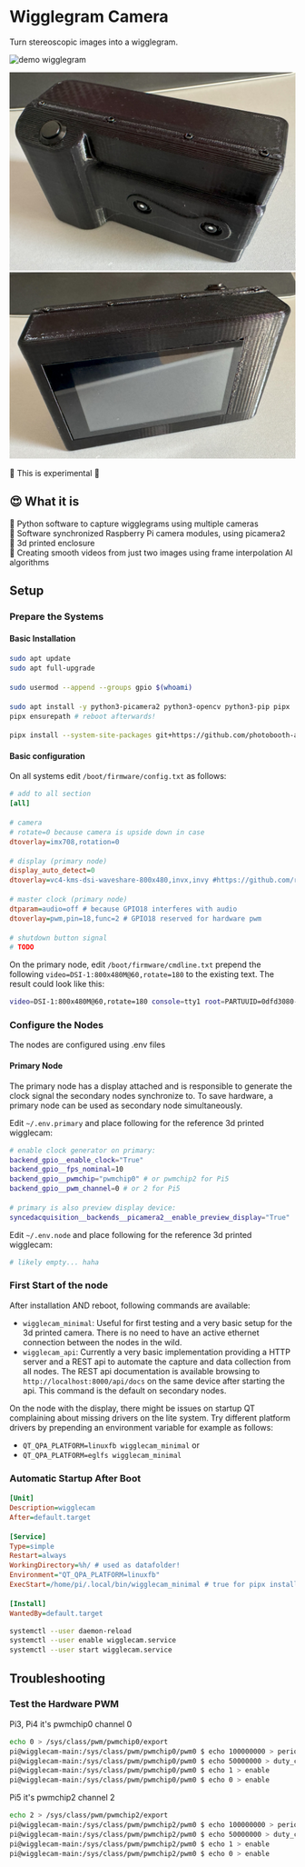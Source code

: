 # Wigglegram Camera

Turn stereoscopic images into a wigglegram.

![demo wigglegram](https://raw.githubusercontent.com/photobooth-app/wigglecam/main/assets/wigglegram-demo1.gif)

![DIY wigglegram camera 3d printed](https://raw.githubusercontent.com/photobooth-app/wigglecam/main/assets/cam1.jpg)
![DIY wigglegram camera 3d printed](https://raw.githubusercontent.com/photobooth-app/wigglecam/main/assets/cam2.jpg)

🧪 This is experimental 🧪

## 😍 What it is

🧪 Python software to capture wigglegrams using multiple cameras  
🧪 Software synchronized Raspberry Pi camera modules, using picamera2  
🧪 3d printed enclosure  
🧪 Creating smooth videos from just two images using frame interpolation AI algorithms  

## Setup

### Prepare the Systems

#### Basic Installation

```sh
sudo apt update
sudo apt full-upgrade

sudo usermod --append --groups gpio $(whoami)

sudo apt install -y python3-picamera2 python3-opencv python3-pip pipx
pipx ensurepath # reboot afterwards!

pipx install --system-site-packages git+https://github.com/photobooth-app/wigglecam.git
```

#### Basic configuration

On all systems edit `/boot/firmware/config.txt` as follows:

```ini
# add to all section
[all]

# camera
# rotate=0 because camera is upside down in case
dtoverlay=imx708,rotation=0

# display (primary node)
display_auto_detect=0
dtoverlay=vc4-kms-dsi-waveshare-800x480,invx,invy #https://github.com/raspberrypi/linux/issues/6414

# master clock (primary node)
dtparam=audio=off # because GPIO18 interferes with audio
dtoverlay=pwm,pin=18,func=2 # GPIO18 reserved for hardware pwm

# shutdown button signal
# TODO
```

On the primary node, edit `/boot/firmware/cmdline.txt` prepend the following `video=DSI-1:800x480M@60,rotate=180` to the existing text. The result could look like this:

```sh
video=DSI-1:800x480M@60,rotate=180 console=tty1 root=PARTUUID=0dfd3080-02 rootfstype=ext4 fsck.repair=yes rootwait cfg80211.ieee80211_regdom=DE
```

### Configure the Nodes

The nodes are configured using .env files

#### Primary Node

The primary node has a display attached and is responsible to generate the clock signal the secondary nodes synchronize to. To save hardware, a primary node can be used as secondary node simultaneously.

Edit `~/.env.primary` and place following for the reference 3d printed wigglecam:

```sh
# enable clock generator on primary:
backend_gpio__enable_clock="True"
backend_gpio__fps_nominal=10
backend_gpio__pwmchip="pwmchip0" # or pwmchip2 for Pi5
backend_gpio__pwm_channel=0 # or 2 for Pi5

# primary is also preview display device:
syncedacquisition__backends__picamera2__enable_preview_display="True"
```

Edit `~/.env.node` and place following for the reference 3d printed wigglecam:

```sh
# likely empty... haha
```

### First Start of the node

After installation AND reboot, following commands are available:

- `wigglecam_minimal`: Useful for first testing and a very basic setup for the 3d printed camera. There is no need to have an active ethernet connection between the nodes in the wild.
- `wigglecam_api`: Currently a very basic implementation providing a HTTP server and a REST api to automate the capture and data collection from all nodes. The REST api documentation is available browsing to `http://localhost:8000/api/docs` on the same device after starting the api. This command is the default on secondary nodes.

On the node with the display, there might be issues on startup QT complaining about missing drivers on the lite system. Try different platform drivers by prepending an environment variable for example as follows:

- `QT_QPA_PLATFORM=linuxfb wigglecam_minimal` or
- `QT_QPA_PLATFORM=eglfs wigglecam_minimal`

### Automatic Startup After Boot

```ini
[Unit]
Description=wigglecam
After=default.target

[Service]
Type=simple
Restart=always
WorkingDirectory=%h/ # used as datafolder!
Environment="QT_QPA_PLATFORM=linuxfb"
ExecStart=/home/pi/.local/bin/wigglecam_minimal # true for pipx install

[Install]
WantedBy=default.target
```

```sh
systemctl --user daemon-reload
systemctl --user enable wigglecam.service
systemctl --user start wigglecam.service
```

## Troubleshooting

### Test the Hardware PWM

Pi3, Pi4 it's pwmchip0 channel 0

```sh
echo 0 > /sys/class/pwm/pwmchip0/export
pi@wigglecam-main:/sys/class/pwm/pwmchip0/pwm0 $ echo 100000000 > period
pi@wigglecam-main:/sys/class/pwm/pwmchip0/pwm0 $ echo 50000000 > duty_cycle
pi@wigglecam-main:/sys/class/pwm/pwmchip0/pwm0 $ echo 1 > enable
pi@wigglecam-main:/sys/class/pwm/pwmchip0/pwm0 $ echo 0 > enable
```

Pi5 it's pwmchip2 channel 2

```sh
echo 2 > /sys/class/pwm/pwmchip2/export
pi@wigglecam-main:/sys/class/pwm/pwmchip2/pwm0 $ echo 100000000 > period
pi@wigglecam-main:/sys/class/pwm/pwmchip2/pwm0 $ echo 50000000 > duty_cycle
pi@wigglecam-main:/sys/class/pwm/pwmchip2/pwm0 $ echo 1 > enable
pi@wigglecam-main:/sys/class/pwm/pwmchip2/pwm0 $ echo 0 > enable
```
